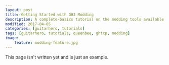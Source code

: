 ```yaml
---
layout: post
title: Getting Started with GH3 Modding
description: A complete-basics tutorial on the modding tools available for Guitar Hero 3 and how to use them.
modified: 2017-04-05
categories: [guitarhero, tutorials]
tags: [guitarhero, tutorials, queenbee, ghtcp, modding]
image:
    feature: modding-feature.jpg
---
```


This page isn't written yet and is just an example.
